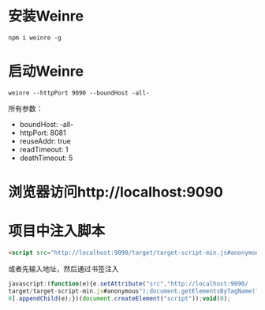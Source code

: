 # 安装Weinre
```shell
npm i weinre -g
```

# 启动Weinre
```shell
weinre --httpPort 9090 --boundHost -all-
```
所有参数：
- boundHost:  -all-
- httpPort:  8081
- reuseAddr:  true
- readTimeout:  1
- deathTimeout: 5

# 浏览器访问http://localhost:9090

# 项目中注入脚本
```html
<script src="http://localhost:9090/target/target-script-min.js#anonymous"></script>
```
或者先输入地址，然后通过书签注入
```js
javascript:(function(e){e.setAttribute("src","http://localhost:9090/
target/target-script-min.js#anonymous");document.getElementsByTagName("body")[
0].appendChild(e);})(document.createElement("script"));void(0);
```